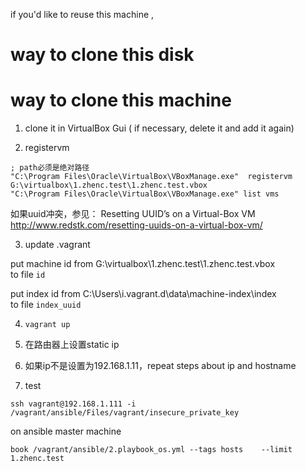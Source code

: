 if you'd like to reuse this machine , 

# way to clone this disk

# way to clone this machine

1. clone it in VirtualBox Gui ( if necessary, delete it  and add it again)

2.  registervm
```
; path必须是绝对路径
"C:\Program Files\Oracle\VirtualBox\VBoxManage.exe"  registervm G:\virtualbox\1.zhenc.test\1.zhenc.test.vbox
"C:\Program Files\Oracle\VirtualBox\VBoxManage.exe" list vms
```

如果uuid冲突，参见： Resetting UUID’s on a Virtual-Box VM  
http://www.redstk.com/resetting-uuids-on-a-virtual-box-vm/

3. update .vagrant

put machine id from G:\virtualbox\1.zhenc.test\1.zhenc.test.vbox   
to file `id`

put index id from C:\Users\i\.vagrant.d\data\machine-index\index   
to file `index_uuid`

4. `vagrant up`

5. 在路由器上设置static ip

6. 如果ip不是设置为192.168.1.11，repeat steps about ip and hostname 

7. test 

```
ssh vagrant@192.168.1.111 -i /vagrant/ansible/Files/vagrant/insecure_private_key
```

on ansible master machine 
```
book /vagrant/ansible/2.playbook_os.yml --tags hosts    --limit 1.zhenc.test
```

